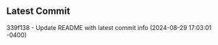 
## Latest Commit
339f138 - Update README with latest commit info (2024-08-29 17:03:01 -0400) <Yunxi-Zhou>
